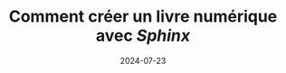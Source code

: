---
layout: post
title: "Comment créer un livre numérique avec <i>Sphinx</i>"
date: 2024-07-23
description: "Thème <i>Sphinx-book</i>"
thumbnail: /assets/img/thumbnails/thumbnail_sphinx.png
featured: false
---